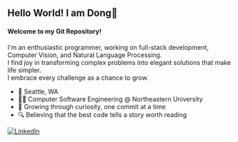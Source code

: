 ## Hello World! I am Dong👋

#### Welcome to my Git Repository!

I'm an enthusiastic programmer, working on full-stack development, Computer Vision, and Natural Language Processing.  
I find joy in transforming complex problems into elegant solutions that make life simpler.  
I embrace every challenge as a chance to grow.  

- 📍 Seattle, WA
- 👨‍💻 Computer Software Engineering @ Northeastern University
- 🌱 Growing through curiosity, one commit at a time
- 🔍 Believing that the best code tells a story worth reading

[![LinkedIn](https://img.shields.io/badge/LinkedIn-Connect-blue)](https://www.linkedin.com/in/ludong0828/)
